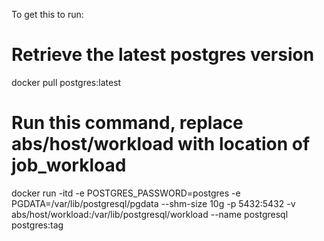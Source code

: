 To get this to run:

# Retrieve the latest postgres version
docker pull postgres:latest

# Run this command, replace abs/host/workload with location of job_workload
docker run -itd -e POSTGRES_PASSWORD=postgres -e PGDATA=/var/lib/postgresql/pgdata --shm-size 10g -p 5432:5432 -v abs/host/workload:/var/lib/postgresql/workload --name postgresql postgres:tag
